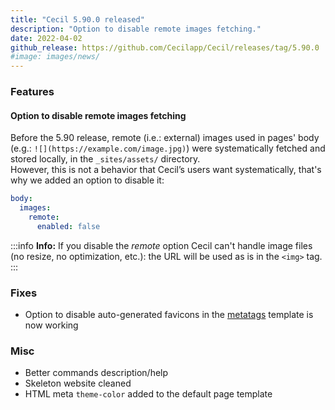 ```yaml
---
title: "Cecil 5.90.0 released"
description: "Option to disable remote images fetching."
date: 2022-04-02
github_release: https://github.com/Cecilapp/Cecil/releases/tag/5.90.0
#image: images/news/
---
```

### Features

#### Option to disable remote images fetching

Before the 5.90 release, remote (i.e.: external) images used in pages' body (e.g.: `![](https://example.com/image.jpg)`) were systematically fetched and stored locally, in the `_sites/assets/` directory.  
However, this is not a behavior that Cecil’s users want systematically, that's why we added an option to disable it:

```yaml
body:
  images:
    remote:
      enabled: false
```

:::info
**Info:** If you disable the _remote_ option Cecil can't handle image files (no resize, no optimization, etc.): the URL will be used as is in the `<img>` tag.
:::

### Fixes

- Option to disable auto-generated favicons in the [metatags](/documentation/configuration/#metatags-configuration) template is now working

### Misc

- Better commands description/help
- Skeleton website cleaned
- HTML meta `theme-color` added to the default page template
